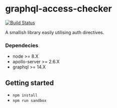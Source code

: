 # graphql-access-checker

[![Build Status](https://travis-ci.org/Jesse-Cameron/graphql-access-checker.svg?branch=master)](https://travis-ci.org/Jesse-Cameron/graphql-access-checker)

A smallish library easily utilising auth directives.

### Dependecies

- node >= 8.X
- apollo-server >= 2.6.X
- graphql >= 14.X

## Getting started

- `npm install`
- `npm run sandbox`
